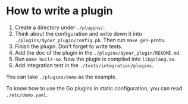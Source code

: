 # How to write a plugin

1. Create a directory under `./plugins/`.
2. Think about the configuration and write down it into `./plugins/$your_plugin/config.pb`. Then run `make gen-proto`.
3. Finish the plugin. Don't forget to write tests.
4. Add the doc of the plugin in the `./plugins/$your_plugin/README.md`.
5. Run `make build-so`. Now the plugin is compiled into `libgolang.so`.
6. Add integration test in the `./tests/integration/plugins`.

You can take `./plugins/demo` as the example.

To know how to use the Go plugins in static configuration, you can read `./etc/demo.yaml`.

